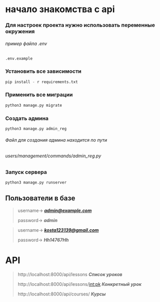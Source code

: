 # начало знакомства с api 

### Для настроек проекта нужно использовать переменные окружения

###### пример файла .env

```
.env.example
```

### Установить все зависимости

```python
pip install - r requirements.txt
```

### Применить все миграции

```python
python3 manage.py migrate 
```

### Создать админа

```python
python3 manage.py admin_reg
```

###### Файл для создания админа находится по пути

###### users/management/commands/admin_reg.py


### Запуск сервера

```python
python3 manage.py runserver 
```

## Пользователи в базе

> username-> ***admin@example.com***
>
>password-> ***admin***

> username-> ***kosta123139@gmail.com***
>
>password-> ***Hh14767Hh***

# API 
> http://localhost:8000/api/lessons   ***Список уроков***
> 
> http://localhost:8000/api/lessons/<int:pk>  ***Конкретный урок***
> 
> http://localhost:8000/api/courses/  ***Курсы***